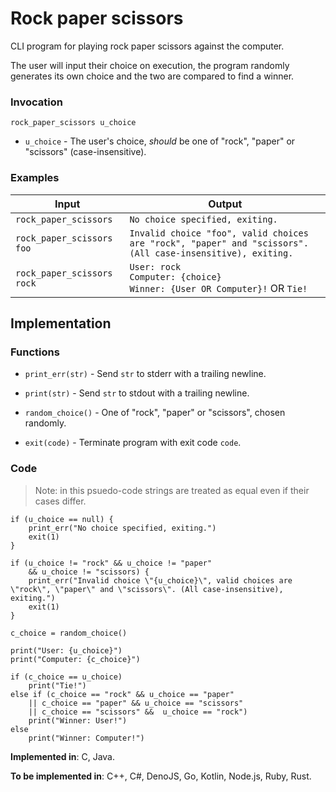# Rock paper scissors

CLI program for playing rock paper scissors against the computer.

The user will input their choice on execution, the program randomly generates its own choice and the two are compared to find a winner.

### Invocation

`rock_paper_scissors u_choice`

- `u_choice` - The user's choice, *should* be one of "rock", "paper" or "scissors" (case-insensitive).

### Examples

| Input                      | Output                                                                                                     |
| -------------------------- | ---------------------------------------------------------------------------------------------------------- |
| `rock_paper_scissors`      | `No choice specified, exiting.`                                                                            |
| `rock_paper_scissors foo`  | `Invalid choice "foo", valid choices are "rock", "paper" and "scissors". (All case-insensitive), exiting.` |
| `rock_paper_scissors rock` | `User: rock` <br>`Computer: {choice}` <br>`Winner: {User OR Computer}!` OR `Tie!`                          |

## Implementation

### Functions

- `print_err(str)` - Send `str` to stderr with a trailing newline.

- `print(str)` - Send `str` to stdout with a trailing newline.

- `random_choice()` - One of "rock", "paper" or "scissors", chosen randomly.

- `exit(code)` - Terminate program with exit code `code`.

### Code

> Note: in this psuedo-code strings are treated as equal even if their cases differ.

```
if (u_choice == null) {
    print_err("No choice specified, exiting.")
    exit(1)
}

if (u_choice != "rock" && u_choice != "paper"
    && u_choice != "scissors) {
    print_err("Invalid choice \"{u_choice}\", valid choices are \"rock\", \"paper\" and \"scissors\". (All case-insensitive), exiting.")
    exit(1)
}

c_choice = random_choice()

print("User: {u_choice}")
print("Computer: {c_choice}")

if (c_choice == u_choice)
    print("Tie!")
else if (c_choice == "rock" && u_choice == "paper"
    || c_choice == "paper" && u_choice == "scissors"
    || c_choice == "scissors" &&  u_choice == "rock")
    print("Winner: User!")
else
    print("Winner: Computer!")
```

**Implemented in**: C, Java.

**To be implemented in**: C++, C#, DenoJS, Go, Kotlin, Node.js, Ruby, Rust.
